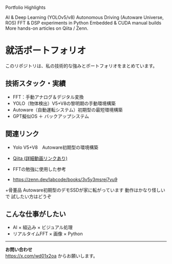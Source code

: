 Portfolio Highlights

AI & Deep Learning (YOLOv5/v8)
Autonomous Driving (Autoware Universe, ROS)
FFT & DSP experiments in Python
Embedded & CUDA manual builds
More hands-on articles on Qiita / Zenn.

# 就活ポートフォリオ

このリポジトリは、私の技術的な強みとポートフォリオをまとめています。

## 技術スタック・実績
- FFT：手動アナログ＆デジタル変換
- YOLO（物体検出）V5+V8の黎明期の手動環境構築
- Autoware（自動運転システム）初期型の最短環境構築
- GPT擬似OS ＋ バックアップシステム

## 関連リンク
- Yolo V5+V8　Autoware初期型の環境構築
- [Qiita (詳細動画リンクあり)](https://qiita.com/wd01x2oa)

- FFTの勉強に使用した参考
- https://zenn.dev/labcode/books/3v5y3msrej7vu9

+骨董品
Autoware初期型のデモSSDが家に転がっています
動作はかなり怪しいで
試したい方はどうぞ
## こんな仕事がしたい
- AI × 組込み × ビジュアル処理
- リアルタイムFFT × 画像 × Python

---

**お問い合わせ**  
https://x.com/wd01x2oa
からお願いします。
